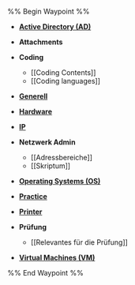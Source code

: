 %% Begin Waypoint %%
- **[Active Directory (AD)](./Active%20Directory%20(AD)/Active%20Directory%20(AD).md)**
- **Attachments**

- **Coding**
	- [[Coding Contents]]
	- [[Coding languages]]
- **[Generell](./Generell/Generell.md)**
- **[Hardware](./Hardware/Hardware.md)**
- **[IP](./IP/IP.md)**
- **Netzwerk Admin**
	- [[Adressbereiche]]
	- [[Skriptum]]
- **[Operating Systems (OS)](./Operating%20Systems%20(OS)/Operating%20Systems%20(OS).md)**
- **[Practice](./Practice/Practice.md)**
- **[Printer](./Printer/Printer.md)**
- **Prüfung**
	- [[Relevantes für die Prüfung]]
- **[Virtual Machines (VM)](./Virtual%20Machines%20(VM)/Virtual%20Machines%20(VM).md)**

%% End Waypoint %%